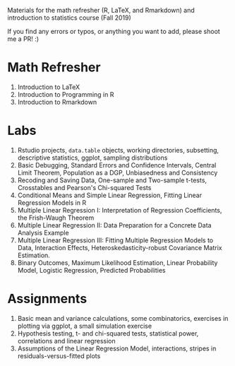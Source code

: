 Materials for the math refresher (R, LaTeX, and Rmarkdown) and introduction to statistics course (Fall 2019)

If you find any errors or typos, or anything you want to add, please shoot me a PR! :)

# Math Refresher

1. Introduction to LaTeX
2. Introduction to Programming in R
3. Introduction to Rmarkdown

# Labs

1. Rstudio projects, `data.table` objects, working directories, subsetting, descriptive statistics, ggplot, sampling distributions
2. Basic Debugging, Standard Errors and Confidence Intervals, Central Limit Theorem, Population as a DGP, Unbiasedness and Consistency
3. Recoding and Saving Data, One-sample and Two-sample t-tests, Crosstables and Pearson's Chi-squared Tests
4. Conditional Means and Simple Linear Regression, Fitting Linear Regression Models in R
5. Multiple Linear Regression I: Interpretation of Regression Coefficients, the Frish-Waugh Theorem
6. Multiple Linear Regression II: Data Preparation for a Concrete Data Analysis Example
7. Multiple Linear Regression III: Fitting Multiple Regression Models to Data, Interaction Effects, Heteroskedasticity-robust Covariance Matrix Estimation.
8. Binary Outcomes, Maximum Likelihood Estimation, Linear Probability Model, Logistic Regression, Predicted Probabilities

# Assignments

1. Basic mean and variance calculations, some combinatorics, 
exercises in plotting via ggplot, a small simulation exercise
2. Hypothesis testing, t- and chi-squared tests, statistical power, correlations and linear regression
3. Assumptions of the Linear Regression Model, interactions, stripes in residuals-versus-fitted plots
